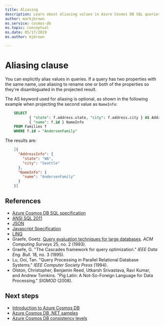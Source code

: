 ```yaml
---
title: Aliasing
description: Learn about aliasing values in Azure Cosmos DB SQL queries
author: markjbrown
ms.service: cosmos-db
ms.topic: conceptual
ms.date: 05/17/2019
ms.author: mjbrown

---
```

# <a id="Aliasing"></a>Aliasing clause

You can explicitly alias values in queries. If a query has two properties with the same name, use aliasing to rename one or both of the properties so they're disambiguated in the projected result.

The AS keyword used for aliasing is optional, as shown in the following example when projecting the second value as `NameInfo`:

```sql
    SELECT 
           { "state": f.address.state, "city": f.address.city } AS AddressInfo,
           { "name": f.id } NameInfo
    FROM Families f
    WHERE f.id = "AndersenFamily"
```

The results are:

```json
    [{
      "AddressInfo": {
        "state": "WA",
        "city": "Seattle"
      },
      "NameInfo": {
        "name": "AndersenFamily"
      }
    }]
```

## <a id="References"></a>References

- [Azure Cosmos DB SQL specification](https://go.microsoft.com/fwlink/p/?LinkID=510612)
- [ANSI SQL 2011](https://www.iso.org/iso/iso_catalogue/catalogue_tc/catalogue_detail.htm?csnumber=53681)
- [JSON](https://json.org/)
- [Javascript Specification](https://www.ecma-international.org/publications/standards/Ecma-262.htm) 
- [LINQ](/previous-versions/dotnet/articles/bb308959(v=msdn.10)) 
- Graefe, Goetz. [Query evaluation techniques for large databases](https://dl.acm.org/citation.cfm?id=152611). *ACM Computing Surveys* 25, no. 2 (1993).
- Graefe, G. "The Cascades framework for query optimization." *IEEE Data Eng. Bull.* 18, no. 3 (1995).
- Lu, Ooi, Tan. "Query Processing in Parallel Relational Database Systems." *IEEE Computer Society Press* (1994).
- Olston, Christopher, Benjamin Reed, Utkarsh Srivastava, Ravi Kumar, and Andrew Tomkins. "Pig Latin: A Not-So-Foreign Language for Data Processing." *SIGMOD* (2008).

## Next steps

- [Introduction to Azure Cosmos DB][introduction]
- [Azure Cosmos DB .NET samples](https://github.com/Azure/azure-cosmosdb-dotnet)
- [Azure Cosmos DB consistency levels][consistency-levels]

[1]: ./media/how-to-sql-query/sql-query1.png
[introduction]: introduction.md
[consistency-levels]: consistency-levels.md